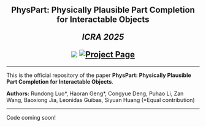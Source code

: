 <h2 align="center">
  <b>PhysPart: Physically Plausible Part Completion for Interactable Objects</b>

  <b><i>ICRA 2025</i></b>

<div align="center">
    <a href="https://arxiv.org/abs/2408.13724" target="_blank">
    <img src="https://img.shields.io/badge/ICRA:2025-red"></a>
    <a href="https://red-fairy.github.io/physpart-webpage/" target="_blank">
    <img src="https://img.shields.io/badge/Project Page-blue" alt="Project Page"/></a>
</div>
</h2>

---

This is the official repository of the paper **PhysPart: Physically Plausible Part Completion for Interactable Objects**.

**Authors:** Rundong Luo*, Haoran Geng*, Congyue Deng, Puhao Li, Zan Wang, Baoxiong Jia, Leonidas Guibas, Siyuan Huang (*Equal contribution)

---

Code coming soon!

